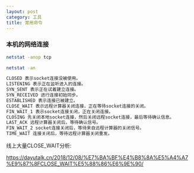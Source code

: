```yaml
---
layout: post
category: 工具
title: 常用命令
---
```

### 本机的网络连接

```zsh
netstat -anop tcp

netstat -an
```
```zsh
CLOSED 表示socket连接没被使用。
LISTENING 表示正在监听进入的连接。
SYN_SENT 表示正在试着建立连接。
SYN_RECEIVED 进行连接初始同步。
ESTABLISHED 表示连接已被建立。
CLOSE_WAIT 表示远程计算器关闭连接，正在等待socket连接的关闭。
FIN_WAIT_1 表示socket连接关闭，正在关闭连接。
CLOSING 先关闭本地socket连接，然后关闭远程socket连接，最后等待确认信息。
LAST_ACK 远程计算器关闭后，等待确认信号。
FIN_WAIT_2 socket连接关闭后，等待来自远程计算器的关闭信号。
TIME_WAIT 连接关闭后，等待远程计算器关闭重发。
```
线上大量CLOSE_WAIT分析:

<https://dayutalk.cn/2018/12/08/%E7%BA%BF%E4%B8%8A%E5%A4%A7%E9%87%8FCLOSE_WAIT%E5%88%86%E6%9E%90/>